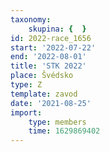 ```yaml
---
taxonomy:
    skupina: {  }
id: 2022-race_1656
start: '2022-07-22'
end: '2022-08-01'
title: 'STK 2022'
place: Švédsko
type: Z
template: zavod
date: '2021-08-25'
import:
    type: members
    time: 1629869402
---
```


